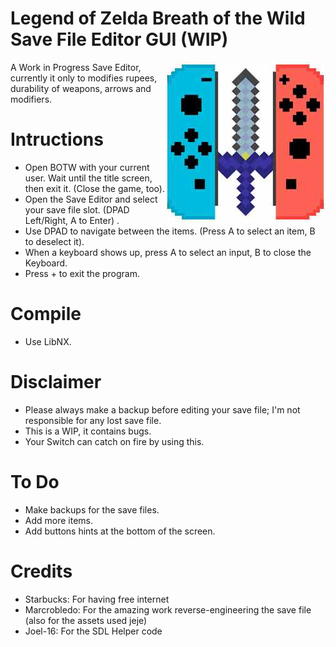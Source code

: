 # Legend of Zelda Breath of the Wild Save File Editor GUI (WIP)

<img style="float: right;" src="meta/icon.jpg">

A Work in Progress Save Editor, currently it only to modifies rupees, durability of weapons, arrows and modifiers.  


# Intructions

- Open BOTW with your current user. Wait until the title screen, then exit it. (Close the game, too).
- Open the Save Editor and select your save file slot. (DPAD Left/Right, A to Enter) .
- Use DPAD to navigate between the items. (Press A to select an item, B to deselect it). 
- When a keyboard shows up, press A to select an input, B to close the Keyboard.
- Press + to exit the program.


# Compile

- Use LibNX.

# Disclaimer

- Please always make a backup before editing your save file; I'm not responsible for any lost save file.  
- This is a WIP, it contains bugs.
- Your Switch can catch on fire by using this.   

# To Do

- Make backups for the save files.  
- Add more items.   
- Add buttons hints at the bottom of the screen.

# Credits

- Starbucks:   For having free internet
- Marcrobledo: For the amazing work reverse-engineering the save file (also for the assets used jeje)
- Joel-16:     For the SDL Helper code






